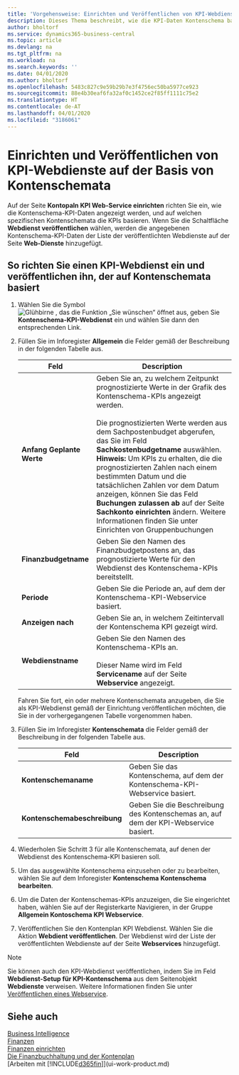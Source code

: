 ```yaml
---
title: 'Vorgehensweise: Einrichten und Veröffentlichen von KPI-Webdienste auf der Basis von Kontenschemata  | Microsoft Docs'
description: Dieses Thema beschreibt, wie die KPI-Daten Kontenschema basierend auf bestimmte Kontenschemata angezeigt werden.
author: bholtorf
ms.service: dynamics365-business-central
ms.topic: article
ms.devlang: na
ms.tgt_pltfrm: na
ms.workload: na
ms.search.keywords: ''
ms.date: 04/01/2020
ms.author: bholtorf
ms.openlocfilehash: 5483c827c9e59b29b7e3f4756ec50ba5977ce923
ms.sourcegitcommit: 88e4b30eaf6fa32af0c1452ce2f85ff1111c75e2
ms.translationtype: HT
ms.contentlocale: de-AT
ms.lasthandoff: 04/01/2020
ms.locfileid: "3186061"
---
```

# <a name="set-up-and-publish-kpi-web-services-based-on-account-schedules"></a>Einrichten und Veröffentlichen von KPI-Webdienste auf der Basis von Kontenschemata
Auf der Seite **Kontopaln KPI Web-Service einrichten** richten Sie ein, wie die Kontenschema-KPI-Daten angezeigt werden, und auf welchen spezifischen Kontenschemata die KPIs basieren. Wenn Sie die Schaltfläche **Webdienst veröffentlichen** wählen, werden die angegebenen Kontenschema-KPI-Daten der Liste der veröffentlichten Webdienste auf der Seite **Web-Dienste** hinzugefügt.  

## <a name="to-set-up-and-publish-a-kpi-web-service-that-is-based-on-account-schedules"></a>So richten Sie einen KPI-Webdienst ein und veröffentlichen ihn, der auf Kontenschemata basiert  
1.  Wählen Sie die Symbol ![Glühbirne , das die Funktion „Sie wünschen“ öffnet](media/ui-search/search_small.png "Tell Me-Funktion") aus, geben Sie **Kontenschema-KPI-Webdienst** ein und wählen Sie dann den entsprechenden Link.  
2.  Füllen Sie im Inforegister **Allgemein** die Felder gemäß der Beschreibung in der folgenden Tabelle aus.  

    |Feld|Description|  
    |---------------------------------|---------------------------------------|  
    |**Anfang Geplante Werte**|Geben Sie an, zu welchem Zeitpunkt prognostizierte Werte in der Grafik des Kontenschema-KPIs angezeigt werden.<br /><br /> Die prognostizierten Werte werden aus dem Sachpostenbudget abgerufen, das Sie im Feld **Sachkostenbudgetname** auswählen. **Hinweis:**  Um KPIs zu erhalten, die die prognostizierten Zahlen nach einem bestimmten Datum und die tatsächlichen Zahlen vor dem Datum anzeigen, können Sie das Feld **Buchungen zulassen ab** auf der Seite **Sachkonto einrichten** ändern. Weitere Informationen finden Sie unter Einrichten von Gruppenbuchungen |  
    |**Finanzbudgetname**|Geben Sie den Namen des Finanzbudgetpostens an, das prognostizierte Werte für den Webdienst des Kontenschema-KPIs bereitstellt.|  
    |**Periode**|Geben Sie die Periode an, auf dem der Kontenschema-KPI-Webservice basiert.|  
    |**Anzeigen nach**|Geben Sie an, in welchem Zeitintervall der Kontenschema KPI gezeigt wird.|  
    |**Webdienstname**|Geben Sie den Namen des Kontenschema-KPIs an.<br /><br /> Dieser Name wird im Feld **Servicename** auf der Seite **Webservice** angezeigt.|  

    Fahren Sie fort, ein oder mehrere Kontenschemata anzugeben, die Sie als KPI-Webdienst gemäß der Einrichtung veröffentlichen möchten, die Sie in der vorhergegangenen Tabelle vorgenommen haben.  

3.  Füllen Sie im Inforegister **Kontenschemata** die Felder gemäß der Beschreibung in der folgenden Tabelle aus.  

    |Feld|Description|  
    |---------------------------------|---------------------------------------|  
    |**Kontenschemaname**|Geben Sie das Kontenschema, auf dem der Kontenschema-KPI-Webservice basiert.|  
    |**Kontenschemabeschreibung**|Geben Sie die Beschreibung des Kontenschemas an, auf dem der KPI-Webservice basiert.|  

4.  Wiederholen Sie Schritt 3 für alle Kontenschemata, auf denen der Webdienst des Kontenschema-KPI basieren soll.  
5.  Um das ausgewählte Kontenschema einzusehen oder zu bearbeiten, wählen Sie auf dem Inforegister **Kontenschema** **Kontenschema bearbeiten**.  
6.  Um die Daten der Kontenschemas-KPIs anzuzeigen, die Sie eingerichtet haben, wählen Sie auf der Registerkarte Navigieren, in der Gruppe **Allgemein Kontoschema KPI Webservice**.  
7.  Veröffentlichen Sie den Kontenplan KPI  Webdienst. Wählen Sie die Aktion **Webdient veröffentlichen**. Der Webdienst wird der Liste der veröffentlichten Webdienste auf der Seite **Webservices** hinzugefügt.  

> [!NOTE]  
>  Sie können auch den KPI-Webdienst veröffentlichen, indem Sie im Feld **Webdienst-Setup für KPI-Kontenschema** aus dem Seitenobjekt **Webdienste** verweisen. Weitere Informationen finden Sie unter [Veröffentlichen eines Webservice](across-how-publish-web-service.md).  

## <a name="see-also"></a>Siehe auch  
[Business Intelligence](bi.md)  
[Finanzen](finance.md)  
[Finanzen einrichten](finance-setup-finance.md)  
[Die Finanzbuchhaltung und der Kontenplan](finance-general-ledger.md)  
[Arbeiten mit [!INCLUDE[d365fin](includes/d365fin_md.md)]](ui-work-product.md)
